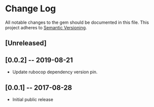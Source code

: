 # Change Log
All notable changes to the gem should be documented in this file.
This project adheres to [Semantic Versioning](http://semver.org).

## [Unreleased]

## [0.0.2] -- 2019-08-21

- Update rubocop dependency version pin.

## [0.0.1] -- 2017-08-28

- Initial public release

<!-- vim: set tw=79 : -->

